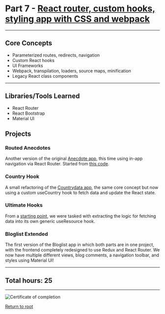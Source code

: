 # Part 7 - [React router, custom hooks, styling app with CSS and webpack](https://fullstackopen.com/en/part7/)

---

## Core Concepts

- Parameterized routes, redirects, navigation
- Custom React hooks
- UI Frameworks
- Webpack, transpilation, loaders, source maps, minification
- Legacy React class components

---

## Libraries/Tools Learned

- React Router
- React Bootstrap
- Material UI

## Projects

### Routed Anecdotes

Another version of the original [Anecdote app](https://github.com/jcmsmith/FSO/tree/main/part1/anecdotes), this time using in-app navigation via React Router. Started from [this code](https://github.com/fullstack-hy2020/routed-anecdotes).

### Country Hook

A small refactoring of the [Countrydata app](https://github.com/jcmsmith/FSO/tree/main/Part2/countrydata), the same core concept but now using a custom useCountry hook to fetch data and update the React state.

### Ultimate Hooks

From a [starting point](https://github.com/fullstack-hy2020/ultimate-hooks), we were tasked with extracting the logic for fetching data into its own generic useResource hook.

### Bloglist Extended

The first version of the Bloglist app in which both parts are in one project, with the frontend completely redesigned to use Redux and React Router. We now have multiple different views, blog comments, a navigation toolbar, and styles using Material UI!

---

## Total hours: 25

---

![Certificate of completion](https://imgur.com/xfaUVfs.png)

[Return to root](https://github.com/jcmsmith/FSO)
